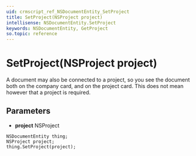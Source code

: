 ```yaml
---
uid: crmscript_ref_NSDocumentEntity_SetProject
title: SetProject(NSProject project)
intellisense: NSDocumentEntity.SetProject
keywords: NSDocumentEntity, GetProject
so.topic: reference
---
```


# SetProject(NSProject project)

A document may also be connected to a project, so you see the document both on the company card, and on the project card. This does not mean however that a project is required.

## Parameters

* **project** NSProject

```crmscript
NSDocumentEntity thing;
NSProject project;
thing.SetProject(project);
```

